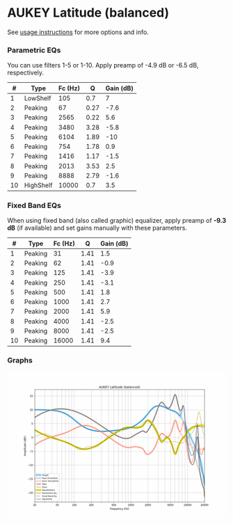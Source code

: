 # AUKEY Latitude (balanced)
See [usage instructions](https://github.com/jaakkopasanen/AutoEq#usage) for more options and info.

### Parametric EQs
You can use filters 1-5 or 1-10. Apply preamp of -4.9 dB or -6.5 dB, respectively.

|   # | Type      |   Fc (Hz) |    Q |   Gain (dB) |
|-----|-----------|-----------|------|-------------|
|   1 | LowShelf  |       105 | 0.7  |         7   |
|   2 | Peaking   |        67 | 0.27 |        -7.6 |
|   3 | Peaking   |      2565 | 0.22 |         5.6 |
|   4 | Peaking   |      3480 | 3.28 |        -5.8 |
|   5 | Peaking   |      6104 | 1.89 |       -10   |
|   6 | Peaking   |       754 | 1.78 |         0.9 |
|   7 | Peaking   |      1416 | 1.17 |        -1.5 |
|   8 | Peaking   |      2013 | 3.53 |         2.5 |
|   9 | Peaking   |      8888 | 2.79 |        -1.6 |
|  10 | HighShelf |     10000 | 0.7  |         3.5 |

### Fixed Band EQs
When using fixed band (also called graphic) equalizer, apply preamp of **-9.3 dB** (if available) and set gains manually with these parameters.

|   # | Type    |   Fc (Hz) |    Q |   Gain (dB) |
|-----|---------|-----------|------|-------------|
|   1 | Peaking |        31 | 1.41 |         1.5 |
|   2 | Peaking |        62 | 1.41 |        -0.9 |
|   3 | Peaking |       125 | 1.41 |        -3.9 |
|   4 | Peaking |       250 | 1.41 |        -3.1 |
|   5 | Peaking |       500 | 1.41 |         1.8 |
|   6 | Peaking |      1000 | 1.41 |         2.7 |
|   7 | Peaking |      2000 | 1.41 |         5.9 |
|   8 | Peaking |      4000 | 1.41 |        -2.5 |
|   9 | Peaking |      8000 | 1.41 |        -2.5 |
|  10 | Peaking |     16000 | 1.41 |         9.4 |

### Graphs
![](./AUKEY%20Latitude%20(balanced).png)
